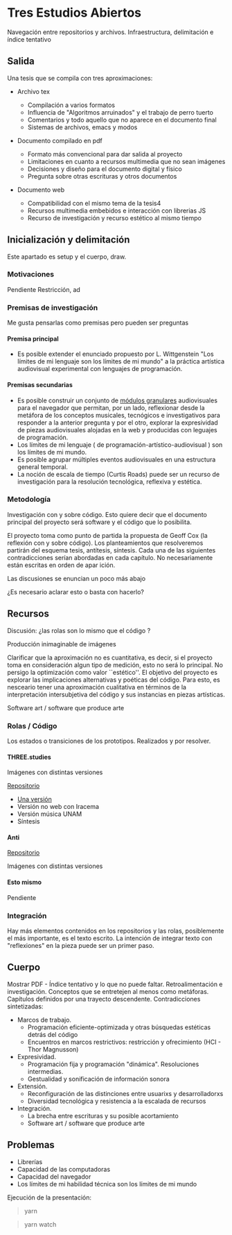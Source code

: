 # Tres Estudios Abiertos

Navegación entre repositorios y archivos. 
Infraestructura, delimitación e índice tentativo 

## Salida

Una tesis que se compila con tres aproximaciones:

- Archivo tex
  - Compilación a varios formatos
  - Influencia de "Algoritmos arruinados" y el trabajo de perro tuerto
  - Comentarios y todo aquello que no aparece en el documento final 
  - Sistemas de archivos, emacs y modos 

- Documento compilado en pdf
  - Formato más convencional para dar salida al proyecto
  - Limitaciones en cuanto a recursos multimedia que no sean imágenes
  - Decisiones y diseño para el documento digital y físico 
  - Pregunta sobre otras escrituras y otros documentos 

- Documento web
  - Compatibilidad con el mismo tema de la tesis4
  - Recursos multimedia embebidos e interacción con librerias JS 
  - Recurso de investigación y recurso estético al mismo tiempo 

## Inicialización y delimitación 

Este apartado es setup y el cuerpo, draw.

### Motivaciones

Pendiente 
Restricción, ad

### Premisas de investigación

Me gusta pensarlas como premisas pero pueden ser preguntas

#### Premisa principal

- Es posible extender el enunciado propuesto por L. Wittgenstein "Los límites de mi lenguaje son los límites de mi mundo" a la práctica artística audiovisual experimental con lenguajes de programación.

#### Premisas secundarias

- Es posible construir un conjunto de [módulos granulares](https://github.com/EmilioOcelotl/grnlcn) audiovisuales para el navegador que permitan, por un lado, reflexionar desde la metáfora de los conceptos musicales, tecnógicos e investigativos para responder a la anterior pregunta y por el otro, explorar la expresividad de piezas audiovisuales alojadas en la web y producidas con leguajes de programación.
- Los límites de mi lenguaje ( de programación-artístico-audiovisual ) son los límites de mi mundo.
- Es posible agrupar múltiples eventos audiovisuales en una estructura general temporal.
- La noción de escala de tiempo (Curtis Roads) puede ser un recurso de investigación para la resolución tecnológica, reflexiva y estética.

### Metodología

Investigación con y sobre código. Esto quiere decir que el documento principal del proyecto será software y el código que lo posibilita.

El proyecto toma como punto de partida la propuesta de Geoff Cox (la reflexión con y sobre código). Los planteamientos que resolveremos partirán del esquema tesis, antítesis, síntesis. Cada una de las siguientes contradicciones serían abordadas en cada capítulo. No necesariamente están escritas en orden de apar
ición.

Las discusiones se enuncian un poco más abajo 

¿Es necesario aclarar esto o basta con hacerlo? 

## Recursos 

Discusión: ¿las rolas son lo mismo que el código ?

Producción inimaginable de imágenes

Clarificar que la aproximación no es cuantitativa, es decir, si el proyecto toma en consideración algun tipo de medición, esto no será lo principal. No persigo la optimización como valor ``estético''. El objetivo del proyecto es explorar las implicaciones alternativas y poéticas del código. Para esto, es nesceario tener una aproximación cualitativa en términos de la interpretación intersubjetiva del código y sus instancias en piezas artísticas. 

Software art / software que produce arte 

### Rolas / Código 

Los estados o transiciones de los prototipos. Realizados y por resolver. 

#### THREE.studies 

Imágenes con distintas versiones 

[Repositorio](https://github.com/EmilioOcelotl/THREE.studies)

- [Una versión](https://three.ocelotl.cc/)
- Versión no web con Iracema
- Versión música UNAM
- Síntesis 

#### Anti

[Repositorio](https://github.com/EmilioOcelotl/anti)

Imágenes con distintas versiones

#### Esto mismo

Pendiente

### Integración

Hay más elementos contenidos en los repositorios y las rolas, posiblemente el más importante, es el texto escrito. La intención de integrar texto con "reflexiones" en la pieza puede ser un primer paso. 

## Cuerpo

Mostrar PDF - Índice tentativo y lo que no puede faltar. 
Retroalimentación e investigación. Conceptos que se entretejen al menos como metáforas. 
Capítulos definidos por una trayecto descendente. Contradicciones sintetizadas:

- Marcos de trabajo.
  - Programación eficiente-optimizada y otras búsquedas estéticas detrás del código
  - Encuentros en marcos restrictivos: restricción y ofrecimiento (HCI - Thor Magnusson) 
- Expresividad.
  - Programación fija y programación "dinámica". Resoluciones intermedias.
  - Gestualidad y sonificación de información sonora 
- Extensión.
  - Reconfiguración de las distinciones entre usuarixs y desarrolladorxs
  - Diversidad tecnológica y resistencia a la escalada de recursos 
- Integración.
  - La brecha entre escrituras y su posible acortamiento
  - Software art / software que produce arte 

## Problemas

- Librerías
- Capacidad de las computadoras
- Capacidad del navegador
- Los límites de mi habilidad técnica son los límites de mi mundo 

Ejecución de la presentación:

> yarn

> yarn watch